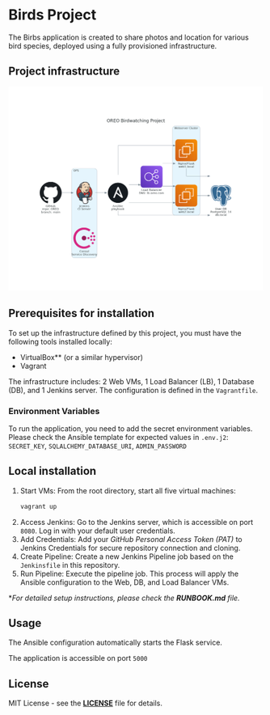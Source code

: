 # Birds Project

The Birbs application is created to share photos and location for various bird species, deployed using a fully provisioned infrastructure.

## Project infrastructure

![Project infrastructure](diagrams/oreo_arch_clean.png)

## Prerequisites for installation
To set up the infrastructure defined by this project, you must have the following tools installed locally:

* VirtualBox** (or a similar hypervisor)
* Vagrant


The infrastructure includes: 2 Web VMs, 1 Load Balancer (LB), 1 Database (DB), and 1 Jenkins server. The configuration is defined in the `Vagrantfile`.


### Environment Variables

To run the application, you need to add the secret environment variables. Please check the Ansible template for expected values in `.env.j2`: `SECRET_KEY`, `SQLALCHEMY_DATABASE_URI`, `ADMIN_PASSWORD`


## Local installation

1.  Start VMs: From the root directory, start all five virtual machines:
    ```bash
    vagrant up
    ```
2. Access Jenkins: Go to the Jenkins server, which is accessible on port `8080`. Log in with your default user credentials.
3. Add Credentials: Add your *GitHub Personal Access Token (PAT)* to Jenkins Credentials for secure repository connection and cloning.
4. Create Pipeline: Create a new Jenkins Pipeline job based on the `Jenkinsfile` in this repository.
5. Run Pipeline: Execute the pipeline job. This process will apply the Ansible configuration to the Web, DB, and Load Balancer VMs.

**For detailed setup instructions, please check the **RUNBOOK.md** file.*

## Usage
The Ansible configuration automatically starts the Flask service.

The application is accessible on port `5000`

## License
MIT License - see the **[LICENSE](LICENSE)** file for details.